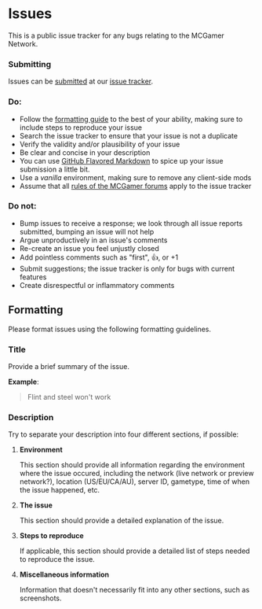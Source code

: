 Issues
======

This is a public issue tracker for any bugs relating to the MCGamer Network.

### Submitting
Issues can be [submitted](https://github.com/MCGamerNetwork/Issues/issues/new) at our [issue tracker](https://github.com/MCGamerNetwork/Issues/issues).

### Do:

* Follow the [formatting guide](#formatting) to the best of your ability, making sure to include steps to reproduce your issue
* Search the issue tracker to ensure that your issue is not a duplicate
* Verify the validity and/or plausibility of your issue
* Be clear and concise in your description
* You can use [GitHub Flavored Markdown](http://github.github.com/github-flavored-markdown/) to spice up your issue submission a little bit.
* Use a *vanilla* environment, making sure to remove any client-side mods
* Assume that all [rules of the MCGamer forums](http://www.minecraftsurvivalgames.com/threads/mcsg-updated-rules-version-3-0.12254/) apply to the issue tracker

### Do not:

* Bump issues to receive a response; we look through all issue reports submitted, bumping an issue will not help
* Argue unproductively in an issue's comments
* Re-create an issue you feel unjustly closed
* Add pointless comments such as "first", :+1:, or +1
* Submit suggestions; the issue tracker is only for bugs with current features
* Create disrespectful or inflammatory comments

## Formatting

Please format issues using the following formatting guidelines.

### Title

Provide a brief summary of the issue.

**Example**:

> Flint and steel won't work

### Description

Try to separate your description into four different sections, if possible:

1. **Environment**

    This section should provide all information regarding the environment where the issue occured, including the network (live network or preview network?), location (US/EU/CA/AU), server ID, gametype, time of when the issue happened, etc.

2. **The issue**

    This section should provide a detailed explanation of the issue.

3. **Steps to reproduce**

    If applicable, this section should provide a detailed list of steps needed to reproduce the issue.

4. **Miscellaneous information**

    Information that doesn't necessarily fit into any other sections, such as screenshots.
